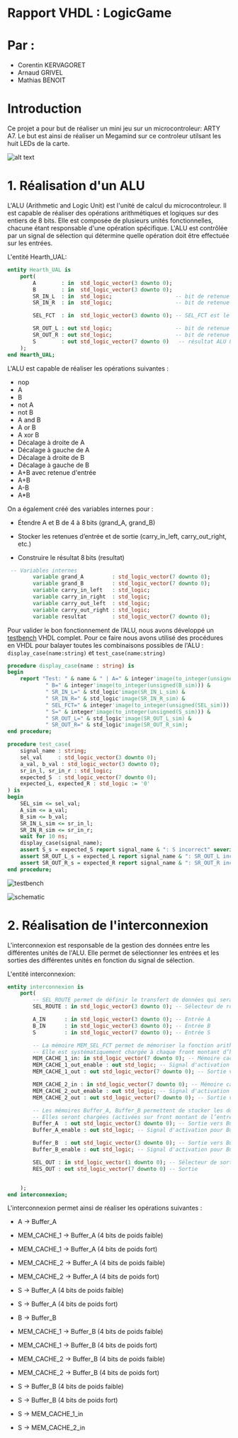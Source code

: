 # Rapport VHDL : LogicGame

# Par :

- Corentin KERVAGORET
- Arnaud GRIVEL
- Mathias BENOIT

# Introduction

Ce projet a pour but de réaliser un mini jeu sur un microcontroleur: ARTY A7. Le but est ainsi de réaliser un Megamind sur ce controleur utilsant les huit LEDs de la carte.

![alt text](./img/71YKkVSeLqL.webp)

# 1. Réalisation d'un ALU

L'ALU (Arithmetic and Logic Unit) est l'unité de calcul du microcontroleur. Il est capable de réaliser des opérations arithmétiques et logiques sur des entiers de 8 bits.
Elle est composée de plusieurs unités fonctionnelles, chacune étant responsable d'une opération spécifique. L'ALU est contrôlée par un signal de sélection qui détermine quelle opération doit être effectuée sur les entrées.

L'entité Hearth_UAL:

```vhdl
entity Hearth_UAL is
    port(
        A        : in  std_logic_vector(3 downto 0);
        B        : in  std_logic_vector(3 downto 0);
        SR_IN_L  : in  std_logic;                    -- bit de retenue d'entrée pour décalage à droite
        SR_IN_R  : in  std_logic;                    -- bit de retenue d'entrée pour décalage à gauche et addition

        SEL_FCT  : in  std_logic_vector(3 downto 0); -- SEL_FCT est le code de la fonction à réaliser

        SR_OUT_L : out std_logic;                    -- bit de retenue de sortie gauche
        SR_OUT_R : out std_logic;                    -- bit de retenue de sortie droite
        S        : out std_logic_vector(7 downto 0)   -- résultat ALU 8 bits
    );
end Hearth_UAL;
```

L'ALU est capable de réaliser les opérations suivantes :

- nop
- A
- B
- not A
- not B
- A and B
- A or B
- A xor B
- Décalage à droite de A
- Décalage à gauche de A
- Décalage à droite de B
- Décalage à gauche de B
- A+B avec retenue d'entrée
- A+B
- A-B
- A\*B

On a également créé des variables internes pour :

- Étendre A et B de 4 à 8 bits (grand_A, grand_B)

- Stocker les retenues d’entrée et de sortie (carry_in_left, carry_out_right, etc.)

- Construire le résultat 8 bits (resultat)

```vhdl
 -- Variables internes
        variable grand_A         : std_logic_vector(7 downto 0);
        variable grand_B         : std_logic_vector(7 downto 0);
        variable carry_in_left   : std_logic;
        variable carry_in_right  : std_logic;
        variable carry_out_left  : std_logic;
        variable carry_out_right : std_logic;
        variable resultat        : std_logic_vector(7 downto 0);
```

Pour valider le bon fonctionnement de l’ALU, nous avons développé un [testbench](./ual/ual_testbench.vhd) VHDL complet.
Pour ce faire nous avons utilisé des procédures en VHDL pour balayer toutes les combinaisons possibles de l'ALU : `display_case(name:string)` et `test_case(name:string)`

```vhdl
procedure display_case(name : string) is
begin
    report "Test: " & name & " | A=" & integer'image(to_integer(unsigned(A_sim))) &
            " B=" & integer'image(to_integer(unsigned(B_sim))) &
            " SR_IN_L=" & std_logic'image(SR_IN_L_sim) &
            " SR_IN_R=" & std_logic'image(SR_IN_R_sim) &
            " SEL_FCT=" & integer'image(to_integer(unsigned(SEL_sim))) &
            " S=" & integer'image(to_integer(unsigned(S_sim))) &
            " SR_OUT_L=" & std_logic'image(SR_OUT_L_sim) &
            " SR_OUT_R=" & std_logic'image(SR_OUT_R_sim);
end procedure;
```

```vhdl
procedure test_case(
    signal_name : string;
    sel_val     : std_logic_vector(3 downto 0);
    a_val, b_val : std_logic_vector(3 downto 0);
    sr_in_l, sr_in_r : std_logic;
    expected_S  : std_logic_vector(7 downto 0);
    expected_L, expected_R : std_logic := '0'
) is
begin
    SEL_sim <= sel_val;
    A_sim <= a_val;
    B_sim <= b_val;
    SR_IN_L_sim <= sr_in_l;
    SR_IN_R_sim <= sr_in_r;
    wait for 10 ns;
    display_case(signal_name);
    assert S_s = expected_S report signal_name & ": S incorrect" severity error;
    assert SR_OUT_L_s = expected_L report signal_name & ": SR_OUT_L incorrect" severity error;
    assert SR_OUT_R_s = expected_R report signal_name & ": SR_OUT_R incorrect" severity error;
end procedure;
```

![testbench](./img/ual_testbench.png)

![schematic](./img/schematic.png)

# 2. Réalisation de l'interconnexion

L'interconnexion est responsable de la gestion des données entre les différentes unités de l'ALU. Elle permet de sélectionner les entrées et les sorties des différentes unités en fonction du signal de sélection.

L'entité interconnexion:

```vhdl
entity interconnexion is
    port(
        -- SEL_ROUTE permet de définir le transfert de données qui sera effectué lors du prochain cycle horloge (prochain front montant de l’horloge).
        SEL_ROUTE : in std_logic_vector(3 downto 0); -- Sélecteur de route

        A_IN      : in std_logic_vector(3 downto 0); -- Entrée A
        B_IN      : in std_logic_vector(3 downto 0); -- Entrée B
        S         : in std_logic_vector(7 downto 0); -- Entrée S

        -- La mémoire MEM_SEL_FCT permet de mémoriser la fonction arithmétique ou logique à réaliser.
        -- Elle est systématiquement chargée à chaque front montant d’horloge.
        MEM_CACHE_1_in: in std_logic_vector(7 downto 0); -- Mémoire cache 1
        MEM_CACHE_1_out_enable : out std_logic; -- Signal d'activation pour MEM_CACHE_1_ou
        MEM_CACHE_1_out : out std_logic_vector(7 downto 0); -- Sortie vers MEM_CACHE_1_out

        MEM_CACHE_2_in : in std_logic_vector(7 downto 0); -- Mémoire cache 2
        MEM_CACHE_2_out_enable : out std_logic; -- Signal d'activation pour MEM_CACHE_2_out_enable
        MEM_CACHE_2_out : out std_logic_vector(7 downto 0); -- Sortie vers MEM_CACHE_2_out

        -- Les mémoires Buffer_A, Buffer_B permettent de stocker les données directement liées au cœur de l’UAL, c'est-à-dire à la sous-fonction arithmétique et logique.
        -- Elles seront chargées (activées sur front montant de l’entrée clk) suivant les valeurs de l’entrée SEL_ROUTE
        Buffer_A  : out std_logic_vector(3 downto 0); -- Sortie vers Buffer A
        Buffer_A_enable : out std_logic; -- Signal d'activation pour Buffer A

        Buffer_B  : out std_logic_vector(3 downto 0); -- Sortie vers Buffer B
        Buffer_B_enable : out std_logic; -- Signal d'activation pour Buffer B

        SEL_OUT : in std_logic_vector(1 downto 0); -- Sélecteur de sortie
        RES_OUT : out std_logic_vector(7 downto 0) -- Sortie


    );
end interconnexion;
```

L'interconnexion permet ainsi de réaliser les opérations suivantes :

- A -> Buffer_A
- MEM_CACHE_1 -> Buffer_A (4 bits de poids faible)
- MEM_CACHE_1 -> Buffer_A (4 bits de poids fort)
- MEM_CACHE_2 -> Buffer_A (4 bits de poids faible)
- MEM_CACHE_2 -> Buffer_A (4 bits de poids fort)
- S -> Buffer_A (4 bits de poids faible)
- S -> Buffer_A (4 bits de poids fort)

- B -> Buffer_B
- MEM_CACHE_1 -> Buffer_B (4 bits de poids faible)
- MEM_CACHE_1 -> Buffer_B (4 bits de poids fort)
- MEM_CACHE_2 -> Buffer_B (4 bits de poids faible)
- MEM_CACHE_2 -> Buffer_B (4 bits de poids fort)
- S -> Buffer_B (4 bits de poids faible)
- S -> Buffer_B (4 bits de poids fort)

- S -> MEM_CACHE_1_in
- S -> MEM_CACHE_2_in
